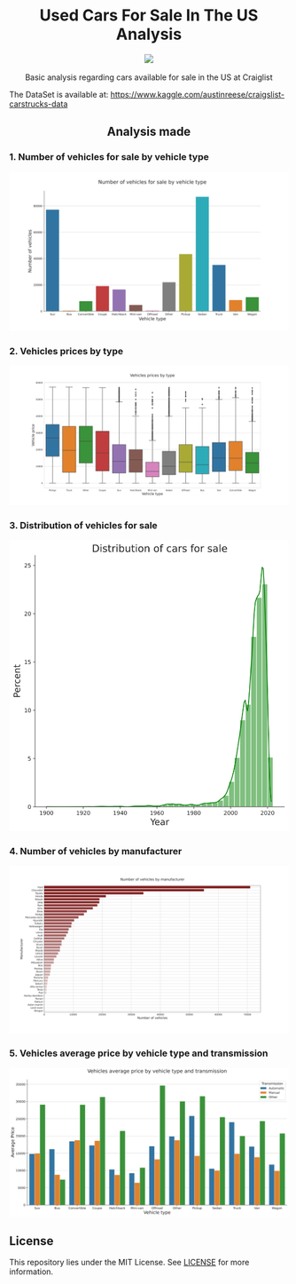 <h1 align="center">Used Cars For Sale In The US Analysis</h1>
<p align="center"><img src="https://img.shields.io/badge/License-MIT-yellow.svg" /></p>
<p align="center">Basic analysis regarding cars available for sale in the US at Craiglist</p>



The DataSet is available at: https://www.kaggle.com/austinreese/craigslist-carstrucks-data



<h2 align="center">Analysis made</h2>

### 1. Number of vehicles for sale by vehicle type
![Number of vehicles for sale by vehicle type plot](img/1.svg)

### 2. Vehicles prices by type
![Vehicles prices by type boxplot](img/2.svg)

### 3. Distribution of vehicles for sale
![Distribution of vehicles for salet](img/3.svg)

### 4. Number of vehicles by manufacturer
![Number of vehicles by manufacturer bar plot](img/4.svg)

### 5. Vehicles average price by vehicle type and transmission
![Vehicles average price by vehicle type and transmission bar plot](img/5.svg)

## License
This repository lies under the MIT License. See <a href="https://github.com/Mr0l3/used-card-analysis/blob/main/LICENSE">LICENSE</a> for more information.
